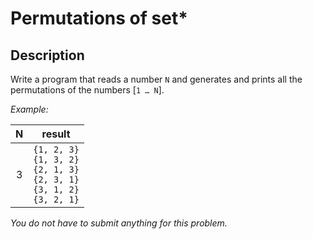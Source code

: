 # Permutations of set\*

## Description
Write a program that reads a number `N` and generates and prints all the permutations of the numbers [`1 … N`].

_Example:_

| N |                                  result                                 |
|:-:|:-----------------------------------------------------------------------:|
| 3 | `{1, 2, 3}` <br> `{1, 3, 2}` <br> `{2, 1, 3}` <br> `{2, 3, 1}` <br> `{3, 1, 2}` <br> `{3, 2, 1}` |

_You do not have to submit anything for this problem._
